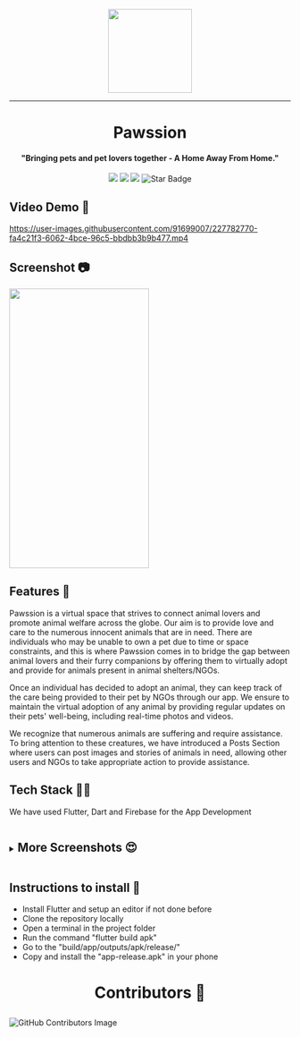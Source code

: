 <p align=center> 
<image src = "https://user-images.githubusercontent.com/91699007/227780764-8ca05b4e-cab3-459e-9f2a-e83cfab88fb2.jpg" width = 150 >
</p>

---
<h1 align="center">Pawssion</h1>
<h4 align="center">"Bringing pets and pet lovers together - A Home Away From Home."</h4>
<p align="center">
<img src=https://badges.frapsoft.com/os/v2/open-source.svg?v"/>
<img src="https://img.shields.io/github/stars/thathoichoigirl/Athena"/>
<img src="https://img.shields.io/github/forks/thathoichoigirl/Athena"/>
<img src="https://img.shields.io/static/v1?label=%F0%9F%8C%9F&message=If%20Useful&style=style=flat&color=BC4E99" alt="Star Badge"/>
</p>

## Video Demo 🎥
https://user-images.githubusercontent.com/91699007/227782770-fa4c21f3-6062-4bce-96c5-bbdbb3b9b477.mp4

## Screenshot 📷
<p align=left> 
<image src = "https://user-images.githubusercontent.com/91699007/227781132-3bfa4d45-0827-499d-8f14-7865bf34f33b.jpg" width=250 height=500 >
</p>


## Features 🐾
Pawssion is a virtual space that strives to connect animal lovers and promote animal welfare across the globe. Our aim is to provide love and care to the numerous innocent animals that are in need. There are individuals who may be unable to own a pet due to time or space constraints, and this is where Pawssion comes in to bridge the gap between animal lovers and their furry companions by offering them to virtually adopt and provide for animals present in animal shelters/NGOs.

Once an individual has decided to adopt an animal, they can keep track of the care being provided to their pet by NGOs through our app. We ensure to maintain the virtual adoption of any animal by providing regular updates on their pets' well-being, including real-time photos and videos.

We recognize that numerous animals are suffering and require assistance. To bring attention to these creatures, we have introduced a Posts Section where users can post images and stories of animals in need, allowing other users and NGOs to take appropriate action to provide assistance.

## Tech Stack 🧑‍💻
We have used Flutter, Dart and Firebase for the App Development

<details>
  <summary>
  <ruby><p></ruby>
  


## More Screenshots 😍

 </p>
  </summary>

 Home Page             |  Petting Page
:-------------------------:|:-------------------------:
![6](https://user-images.githubusercontent.com/91699007/227781811-df9fd815-a363-48f2-be11-360b394a94fc.jpg)  |  ![7](https://user-images.githubusercontent.com/91699007/227782453-4c2f3037-9d33-4898-820a-21beb245d802.jpg) 

Posts' Page             |  User's Profile Page
:-------------------------:|:-------------------------:
![5](https://user-images.githubusercontent.com/91699007/227781802-e1ecfbfe-35e6-406a-8df2-1a61afdee418.jpg)  |  ![1](https://user-images.githubusercontent.com/91699007/227781779-66368533-75c9-4e98-aded-d13092c8a18a.jpg)               

Photos Page             | Videos Page
:-------------------------:|:-------------------------:
![3](https://user-images.githubusercontent.com/91699007/227781795-a155c7bc-349e-41e3-81b9-8231215698d2.jpg)  |  ![2](https://user-images.githubusercontent.com/91699007/227781788-27a60799-14ab-436f-bf4a-eaf8a7ea04ec.jpg)
</details>



</details>

## Instructions to install 📂
* Install Flutter and setup an editor if not done before
* Clone the repository locally
* Open a terminal in the project folder
* Run the command "flutter build apk"
* Go to the "build/app/outputs/apk/release/"
* Copy and install the "app-release.apk" in your phone
                                        
# <p align="center">Contributors 🤝

![GitHub Contributors Image](https://contrib.rocks/image?repo=rishavnaskar/Pawssion) 
                   

